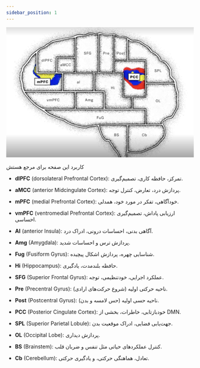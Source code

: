 ```yaml
---
sidebar_position: 1
---
```


![ad](/img/brain.png)



کاربرد این صفحه برای مرجع هستش

- **dlPFC** (dorsolateral Prefrontal Cortex): تمرکز، حافظه کاری، تصمیم‌گیری.
    
- **aMCC** (anterior Midcingulate Cortex): پردازش درد، تعارض، کنترل توجه.
    
- **mPFC** (medial Prefrontal Cortex): خودآگاهی، تفکر در مورد خود، همدلی.
    
- **vmPFC** (ventromedial Prefrontal Cortex): ارزیابی پاداش، تصمیم‌گیری احساسی.
    
- **AI** (anterior Insula): آگاهی بدنی، احساسات درونی، ادراک درد.
    
- **Amg** (Amygdala): پردازش ترس و احساسات شدید.
    
- **Fug** (Fusiform Gyrus): شناسایی چهره، پردازش اشکال پیچیده.
    
- **Hi** (Hippocampus): حافظه بلندمدت، یادگیری.
    
- **SFG** (Superior Frontal Gyrus): عملکرد اجرایی، خودتنظیمی، توجه.
    
- **Pre** (Precentral Gyrus): ناحیه حرکتی اولیه (شروع حرکت‌های ارادی).
    
- **Post** (Postcentral Gyrus): ناحیه حسی اولیه (حس لامسه و بدن).
    
- **PCC** (Posterior Cingulate Cortex): خودبازتابی، خاطرات، بخشی از DMN.
    
- **SPL** (Superior Parietal Lobule): جهت‌یابی فضایی، ادراک موقعیت بدن.
    
- **OL** (Occipital Lobe): پردازش دیداری.
    
- **BS** (Brainstem): کنترل عملکردهای حیاتی مثل تنفس و ضربان قلب.
    
- **Cb** (Cerebellum): تعادل، هماهنگی حرکتی، و یادگیری حرکتی.
    
